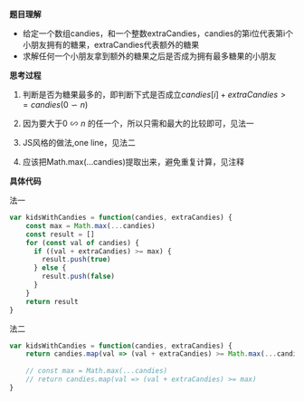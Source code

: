 **题目理解**

- 给定一个数组candies，和一个整数extraCandies，candies的第i位代表第i个小朋友拥有的糖果，extraCandies代表额外的糖果
- 求解任何一个小朋友拿到额外的糖果之后是否成为拥有最多糖果的小朋友

**思考过程**

1. 判断是否为糖果最多的，即判断下式是否成立$candies[i] + extraCandies >= candies(0\backsim n)$

2. 因为要大于$0\backsim n$ 的任一个，所以只需和最大的比较即可，见法一

3. JS风格的做法,one line，见法二

4. 应该把Math.max(...candies)提取出来，避免重复计算，见注释

**具体代码**

法一
```javascript
var kidsWithCandies = function(candies, extraCandies) {
    const max = Math.max(...candies)
    const result = []
    for (const val of candies) {
      if ((val + extraCandies) >= max) {
        result.push(true)
      } else {
        result.push(false)
      }
    }
    return result
}
```

法二
```javascript
var kidsWithCandies = function(candies, extraCandies) {
    return candies.map(val => (val + extraCandies) >= Math.max(...candies))
    
    // const max = Math.max(...candies)
    // return candies.map(val => (val + extraCandies) >= max)
}
```